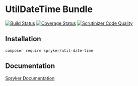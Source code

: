 # UtilDateTime Bundle
[![Build Status](https://travis-ci.org/spryker/UtilDateTime.svg)](https://travis-ci.org/spryker/UtilDateTime)
[![Coverage Status](https://coveralls.io/repos/github/spryker/UtilDateTime/badge.svg)](https://coveralls.io/github/spryker/UtilDateTime)
[![Scrutinizer Code Quality](https://scrutinizer-ci.com/g/spryker/UtilDateTime/badges/quality-score.png?b=master)](https://scrutinizer-ci.com/g/spryker/UtilDateTime/?branch=master)

## Installation

```
composer require spryker/util-date-time
```

## Documentation

[Spryker Documentation](https://spryker.github.io)
